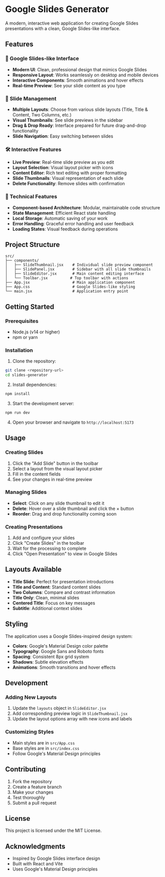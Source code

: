 # Google Slides Generator

A modern, interactive web application for creating Google Slides presentations with a clean, Google Slides-like interface.

## Features

### 🎨 Google Slides-like Interface

- **Modern UI**: Clean, professional design that mimics Google Slides
- **Responsive Layout**: Works seamlessly on desktop and mobile devices
- **Interactive Components**: Smooth animations and hover effects
- **Real-time Preview**: See your slide content as you type

### 📝 Slide Management

- **Multiple Layouts**: Choose from various slide layouts (Title, Title & Content, Two Columns, etc.)
- **Visual Thumbnails**: See slide previews in the sidebar
- **Drag & Drop Ready**: Interface prepared for future drag-and-drop functionality
- **Slide Navigation**: Easy switching between slides

### 🛠️ Interactive Features

- **Live Preview**: Real-time slide preview as you edit
- **Layout Selection**: Visual layout picker with icons
- **Content Editor**: Rich text editing with proper formatting
- **Slide Thumbnails**: Visual representation of each slide
- **Delete Functionality**: Remove slides with confirmation

### 🚀 Technical Features

- **Component-based Architecture**: Modular, maintainable code structure
- **State Management**: Efficient React state handling
- **Local Storage**: Automatic saving of your work
- **Error Handling**: Graceful error handling and user feedback
- **Loading States**: Visual feedback during operations

## Project Structure

```
src/
├── components/
│   ├── SlideThumbnail.jsx    # Individual slide preview component
│   ├── SlidePanel.jsx        # Sidebar with all slide thumbnails
│   ├── SlideEditor.jsx       # Main content editing interface
│   └── Toolbar.jsx          # Top toolbar with actions
├── App.jsx                   # Main application component
├── App.css                   # Google Slides-like styling
└── main.jsx                  # Application entry point
```

## Getting Started

### Prerequisites

- Node.js (v14 or higher)
- npm or yarn

### Installation

1. Clone the repository:

```bash
git clone <repository-url>
cd slides-generator
```

2. Install dependencies:

```bash
npm install
```

3. Start the development server:

```bash
npm run dev
```

4. Open your browser and navigate to `http://localhost:5173`

## Usage

### Creating Slides

1. Click the "Add Slide" button in the toolbar
2. Select a layout from the visual layout picker
3. Fill in the content fields
4. See your changes in real-time preview

### Managing Slides

- **Select**: Click on any slide thumbnail to edit it
- **Delete**: Hover over a slide thumbnail and click the × button
- **Reorder**: Drag and drop functionality coming soon

### Creating Presentations

1. Add and configure your slides
2. Click "Create Slides" in the toolbar
3. Wait for the processing to complete
4. Click "Open Presentation" to view in Google Slides

## Layouts Available

- **Title Slide**: Perfect for presentation introductions
- **Title and Content**: Standard content slides
- **Two Columns**: Compare and contrast information
- **Title Only**: Clean, minimal slides
- **Centered Title**: Focus on key messages
- **Subtitle**: Additional context slides

## Styling

The application uses a Google Slides-inspired design system:

- **Colors**: Google's Material Design color palette
- **Typography**: Google Sans and Roboto fonts
- **Spacing**: Consistent 8px grid system
- **Shadows**: Subtle elevation effects
- **Animations**: Smooth transitions and hover effects

## Development

### Adding New Layouts

1. Update the `layouts` object in `SlideEditor.jsx`
2. Add corresponding preview logic in `SlideThumbnail.jsx`
3. Update the layout options array with new icons and labels

### Customizing Styles

- Main styles are in `src/App.css`
- Base styles are in `src/index.css`
- Follow Google's Material Design principles

## Contributing

1. Fork the repository
2. Create a feature branch
3. Make your changes
4. Test thoroughly
5. Submit a pull request

## License

This project is licensed under the MIT License.

## Acknowledgments

- Inspired by Google Slides interface design
- Built with React and Vite
- Uses Google's Material Design principles
